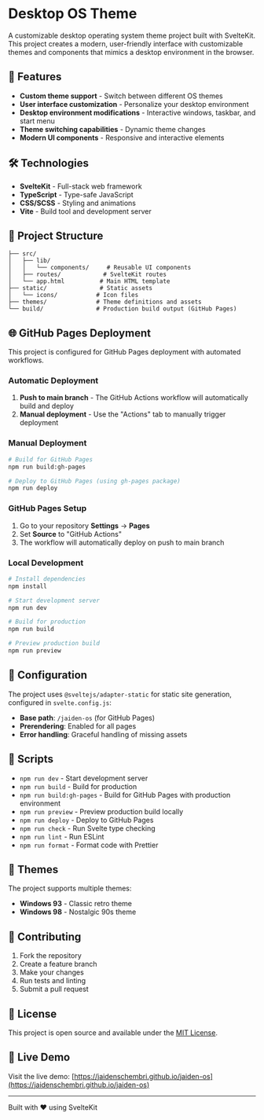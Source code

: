 # Desktop OS Theme

A customizable desktop operating system theme project built with SvelteKit. This project creates a modern, user-friendly interface with customizable themes and components that mimics a desktop environment in the browser.

<!-- Trigger deployment -->

## 🚀 Features

- **Custom theme support** - Switch between different OS themes
- **User interface customization** - Personalize your desktop environment
- **Desktop environment modifications** - Interactive windows, taskbar, and start menu
- **Theme switching capabilities** - Dynamic theme changes
- **Modern UI components** - Responsive and interactive elements

## 🛠️ Technologies

- **SvelteKit** - Full-stack web framework
- **TypeScript** - Type-safe JavaScript
- **CSS/SCSS** - Styling and animations
- **Vite** - Build tool and development server

## 📁 Project Structure

```
├── src/
│   ├── lib/
│   │   └── components/     # Reusable UI components
│   ├── routes/            # SvelteKit routes
│   └── app.html          # Main HTML template
├── static/               # Static assets
│   └── icons/           # Icon files
├── themes/              # Theme definitions and assets
└── build/               # Production build output (GitHub Pages)
```

## 🌐 GitHub Pages Deployment

This project is configured for GitHub Pages deployment with automated workflows.

### Automatic Deployment

1. **Push to main branch** - The GitHub Actions workflow will automatically build and deploy
2. **Manual deployment** - Use the "Actions" tab to manually trigger deployment

### Manual Deployment

```bash
# Build for GitHub Pages
npm run build:gh-pages

# Deploy to GitHub Pages (using gh-pages package)
npm run deploy
```

### GitHub Pages Setup

1. Go to your repository **Settings** → **Pages**
2. Set **Source** to "GitHub Actions"
3. The workflow will automatically deploy on push to main branch

### Local Development

```bash
# Install dependencies
npm install

# Start development server
npm run dev

# Build for production
npm run build

# Preview production build
npm run preview
```

## 🔧 Configuration

The project uses `@sveltejs/adapter-static` for static site generation, configured in `svelte.config.js`:

- **Base path**: `/jaiden-os` (for GitHub Pages)
- **Prerendering**: Enabled for all pages
- **Error handling**: Graceful handling of missing assets

## 📝 Scripts

- `npm run dev` - Start development server
- `npm run build` - Build for production
- `npm run build:gh-pages` - Build for GitHub Pages with production environment
- `npm run preview` - Preview production build locally
- `npm run deploy` - Deploy to GitHub Pages
- `npm run check` - Run Svelte type checking
- `npm run lint` - Run ESLint
- `npm run format` - Format code with Prettier

## 🎨 Themes

The project supports multiple themes:
- **Windows 93** - Classic retro theme
- **Windows 98** - Nostalgic 90s theme

## 🤝 Contributing

1. Fork the repository
2. Create a feature branch
3. Make your changes
4. Run tests and linting
5. Submit a pull request

## 📄 License

This project is open source and available under the [MIT License](LICENSE).

## 🌟 Live Demo

Visit the live demo: [https://jaidenschembri.github.io/jaiden-os](https://jaidenschembri.github.io/jaiden-os)

---

Built with ❤️ using SvelteKit 